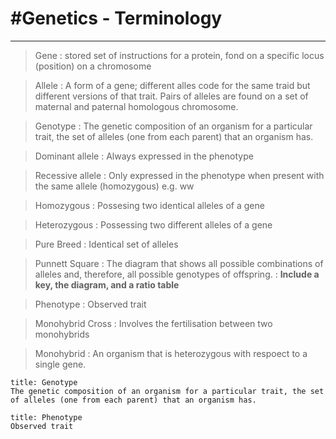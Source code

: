 # #Genetics - Terminology
---
>Gene
: stored set of instructions for a protein, fond on a specific locus (position) on a chromosome

>Allele
: A form of a gene; different alles code for the same traid but different versions of that trait. Pairs of alleles are found on a set of maternal and paternal homologous chromosome.

>Genotype
: The genetic composition of an organism for a particular trait, the set of alleles (one from each parent) that an organism has.

>Dominant allele
: Always expressed in the phenotype

>Recessive allele
: Only expressed in the phenotype when present with the same allele (homozygous) e.g. ww

>Homozygous
: Possesing two identical alleles of a gene

>Heterozygous
: Possessing two different alleles of a gene

>Pure Breed
: Identical set of alleles

>Punnett Square
: The diagram that shows all possible combinations of alleles and, therefore, all possible genotypes of offspring.
: **Include a key, the diagram, and a ratio table**

>Phenotype
: Observed trait

> Monohybrid Cross
> : Involves the fertilisation between two monohybrids

> Monohybrid
> : An organism that is heterozygous with respoect to a single gene.

```ad-info
title: Genotype
The genetic composition of an organism for a particular trait, the set of alleles (one from each parent) that an organism has.
```
```ad-info
title: Phenotype
Observed trait
```
